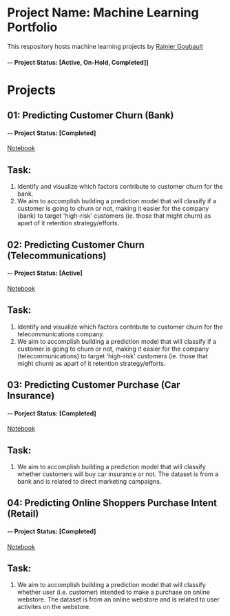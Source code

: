 # Project Name: Machine Learning Portfolio
This respository hosts machine learning projects by [Rainier Goubault](https://www.linkedin.com/in/rainiergoubault/)

#### -- Project Status: [Active, On-Hold, Completed]]

# Projects

## 01: Predicting Customer Churn (Bank)
#### -- Project Status: [Completed]

[Notebook](https://nbviewer.org/github/rgoubault/ml_portfolio/blob/main/predict-customer-churn/notebook/CustomerChurn_Bank.ipynb)

## Task:
1. Identify and visualize which factors contribute to customer churn for the bank.
2. We aim to accomplish building a prediction model that will classify if a customer is going to churn or not, making it easier for the company (bank) to target 'high-risk' customers (ie. those that might churn) as apart of it retention strategy/efforts.


## 02: Predicting Customer Churn (Telecommunications)
#### -- Project Status: [Active]

[Notebook](https://github.com/rgoubault/machine_learning/blob/main/customer_churn_telco.ipynb)

## Task:
1. Identify and visualize which factors contribute to customer churn for the telecommunications company.
2. We aim to accomplish building a prediction model that will classify if a customer is going to churn or not, making it easier for the company (telecommunications) to target 'high-risk' customers (ie. those that might churn) as apart of it retention strategy/efforts.


## 03: Predicting Customer Purchase (Car Insurance)
#### -- Porject Status: [Completed]

[Notebook](https://nbviewer.org/github/rgoubault/ml_portfolio/blob/main/predict-customer-purchase/notebook/CustomerPurchase_Insurance.ipynb)

## Task:
1. We aim to accomplish building a prediction model that will classify whether customers will buy car insurance or not. The dataset is from a bank and is related to direct marketing campaigns.


## 04: Predicting Online Shoppers Purchase Intent (Retail)
#### -- Project Status: [Completed]

[Notebook](https://github.com/rgoubault/machine_learning/blob/main/online_shoppers.ipynb)

## Task:
1. We aim to accomplish building a prediction model that will classify whether user (i.e. customer) intended to make a purchase on online webstore. The dataset is from an online webstore and is related to user activites on the webstore.

